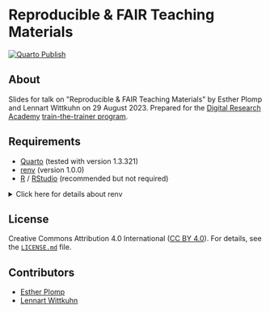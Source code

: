 # Reproducible & FAIR Teaching Materials

[![Quarto Publish](https://github.com/lnnrtwttkhn/dra-fair-teaching/actions/workflows/publish.yml/badge.svg)](https://github.com/lnnrtwttkhn/dra-fair-teaching/actions/workflows/publish.yml)

## About

Slides for talk on "Reproducible & FAIR Teaching Materials" by Esther Plomp and Lennart Wittkuhn on 29 August 2023.
Prepared for the [Digital Research Academy](https://digital-research.academy/) [train-the-trainer program](https://gitlab.com/digital-research-academy/dra-train-the-trainer).

## Requirements

- [Quarto](https://quarto.org/) (tested with version 1.3.321)
- [renv](https://rstudio.github.io/renv/articles/renv.html) (version 1.0.0)
- [R](https://www.r-project.org/) / [RStudio](https://posit.co/download/rstudio-desktop/) (recommended but not required)

<details>
<summary>Click here for details about renv</summary>
  
```R
# Bootstrapping renv 1.0.0 ---------------------------------------------------
- Downloading renv ... OK
- Installing renv  ... OK

- Project '~/dra-fair-teaching' loaded. [renv 1.0.0]
- None of the packages recorded in the lockfile are installed.
- Using `renv::restore()` to restore the project library.
Do you want to proceed? [Y/n]: Y

The following package(s) will be updated:

# CRAN -----------------------------------------------------------------------
- base64enc     [* -> 0.1-3]
- cachem        [* -> 1.0.8]
- cli           [* -> 3.6.1]
- digest        [* -> 0.6.33]
- ellipsis      [* -> 0.3.2]
- evaluate      [* -> 0.21]
- fastmap       [* -> 1.1.1]
- glue          [* -> 1.6.2]
- highr         [* -> 0.10]
- jquerylib     [* -> 0.1.4]
- jsonlite      [* -> 1.8.7]
- knitr         [* -> 1.43]
- lifecycle     [* -> 1.0.3]
- magrittr      [* -> 2.0.3]
- memoise       [* -> 2.0.1]
- mime          [* -> 0.12]
- R6            [* -> 2.5.1]
- rappdirs      [* -> 0.3.3]
- rlang         [* -> 1.1.1]
- stringi       [* -> 1.7.12]
- stringr       [* -> 1.5.0]
- vctrs         [* -> 0.6.3]
- yaml          [* -> 2.3.7]

# RSPM -----------------------------------------------------------------------
- bslib         [* -> 0.5.1]
- fontawesome   [* -> 0.5.2]
- fs            [* -> 1.6.3]
- htmltools     [* -> 0.5.6]
- rmarkdown     [* -> 2.24]
- sass          [* -> 0.4.7]
- tinytex       [* -> 0.46]
- xfun          [* -> 0.40]

# Installing packages --------------------------------------------------------
```
  
</details>

## License

Creative Commons Attribution 4.0 International ([CC BY 4.0](https://creativecommons.org/licenses/by/4.0/)).
For details, see the [`LICENSE.md`](LICENSE.md) file.

## Contributors

- [Esther Plomp](mailto:e.plomp@tudelft.nl)
- [Lennart Wittkuhn](mailto:lennart.wittkuhn@uni-hamburg.de)